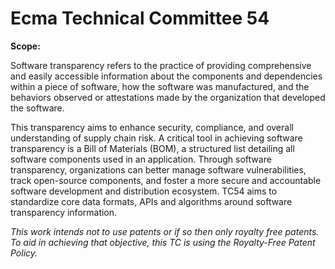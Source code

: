 # Ecma Technical Committee 54

**Scope:**

Software transparency refers to the practice of providing comprehensive and easily accessible information about the components and dependencies within a piece of software, how the software was manufactured, and the behaviors observed or attestations made by the organization that developed the software. 

This transparency aims to enhance security, compliance, and overall understanding of supply chain risk. A critical tool in achieving software transparency is a Bill of Materials (BOM), a structured list detailing all software components used in an application. Through software transparency, organizations can better manage software vulnerabilities, track open-source components, and foster a more secure and accountable software development and distribution ecosystem. TC54 aims to standardize core data formats, APIs and algorithms around software transparency information.

_This work intends not to use patents or if so then only royalty free patents. To aid in achieving that objective, this TC is using the Royalty-Free Patent Policy._
